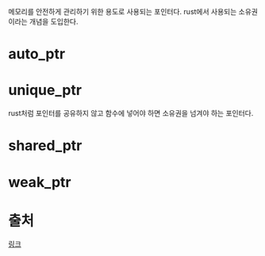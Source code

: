 
메모리를 안전하게 관리하기 위한 용도로 사용되는 포인터다.
rust에서 사용되는 소유권이라는 개념을 도입한다.

# auto_ptr

# unique_ptr
rust처럼 포인터를 공유하지 않고
함수에 넣어야 하면 소유권을 넘겨야 하는 포인터다.

# shared_ptr

# weak_ptr

# 출처
[링크](https://gdngy.tistory.com/183)
